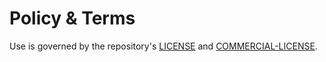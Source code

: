 # Policy & Terms

Use is governed by the repository's [LICENSE](../../LICENSE) and [COMMERCIAL-LICENSE](../../COMMERCIAL-LICENSE.md).
